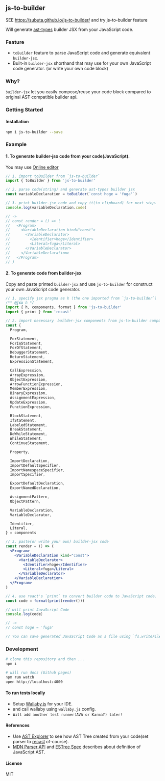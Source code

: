## js-to-builder

SEE https://subuta.github.io/js-to-builder/ and try js-to-builder feature

Will generate [ast-types](https://github.com/benjamn/ast-types) builder JSX from your JavaScript code.

### Feature

- `toBuilder` feature to parse JavaScript code and generate equivalent `builder-jsx`.
- Built-in `builder-jsx` shorthand that may use for your own JavaScript code generator. (or write your own code block) 

### Why?

`builder-jsx` let you easily compose/reuse your code block compared to original AST compatible builder api.

### Getting Started
#### Installation

```bash
npm i js-to-builder --save
```

### Example
#### 1. To generate builder-jsx code from your code(JavaScript).
You may use [Online editor](https://subuta.github.io/js-to-builder/)

```jsx harmony
// 1. import toBuilder from `js-to-builder`
import { toBuilder } from 'js-to-builder'

// 2. parse code(string) and generate ast-types builder jsx
const variableDeclaration = toBuilder(`const hoge = 'fuga'`)

// 3. print builder-jsx code and copy it(to clipboard) for next step.
console.log(variableDeclaration.code)

// ->
// const render = () => (
//   <Program>
//     <VariableDeclaration kind="const">
//       <VariableDeclarator>
//         <Identifier>hoge</Identifier>
//         <Literal>fuga</Literal>
//       </VariableDeclarator>
//     </VariableDeclaration>
//   </Program>
// )
```

#### 2. To generate code from builder-jsx
Copy and paste printed `builder-jsx` and use `js-to-builder` for construct your own JavaScript code generator.

```jsx harmony
// 1. specify jsx pragma as h (the one imported from `js-to-builder`)
/** @jsx h */
import { h, components, format } from 'js-to-builder'
import { print } from 'recast'

// 2. import necessary　builder-jsx components from js-to-builder components.
const {
  Program,

  ForStatement,
  ForInStatement,
  ForOfStatement,
  DebuggerStatement,
  ReturnStatement,
  ExpressionStatement,

  CallExpression,
  ArrayExpression,
  ObjectExpression,
  ArrowFunctionExpression,
  MemberExpression,
  BinaryExpression,
  AssignmentExpression,
  UpdateExpression,
  FunctionExpression,

  BlockStatement,
  IfStatement,
  LabeledStatement,
  BreakStatement,
  DoWhileStatement,
  WhileStatement,
  ContinueStatement,

  Property,

  ImportDeclaration,
  ImportDefaultSpecifier,
  ImportNamespaceSpecifier,
  ImportSpecifier,

  ExportDefaultDeclaration,
  ExportNamedDeclaration,

  AssignmentPattern,
  ObjectPattern,

  VariableDeclaration,
  VariableDeclarator,

  Identifier,
  Literal,
} = components

// 3. paste(or write your own) builder-jsx code
const render = () => (
  <Program>
    <VariableDeclaration kind="const">
      <VariableDeclarator>
        <Identifier>hoge</Identifier>
        <Literal>fuga</Literal>
      </VariableDeclarator>
    </VariableDeclaration>
  </Program>
)

// 4. use react's `print` to convert builder code to JavaScript code.
const code = format(print(render()))

// will print JavaScript Code
console.log(code)

// ->
// const hoge = 'fuga'

// You can save generated JavaScript Code as a file using `fs.writeFile` of-course :)
```

### Development

```bash
# clone this repository and then ...
npm i

# will run docs (Github pages)
npm run watch
open http://localhost:4000
```

#### To run tests locally

- Setup [Wallaby.js](https://wallabyjs.com/) for your IDE.
- and call wallaby using `wallaby.js` config.
- `Will add another test runner(AVA or Karma?) later!`

#### References

- Use [AST Explorer](https://astexplorer.net/) to see how AST Tree created from your code(set parser to [recast](https://github.com/benjamn/recast) of-course).
- [MDN Parser API](https://developer.mozilla.org/en-US/docs/Mozilla/Projects/SpiderMonkey/Parser_API) and [ESTree Spec](https://github.com/estree/estree) describes about definition of JavaScript AST.

#### License

MIT
